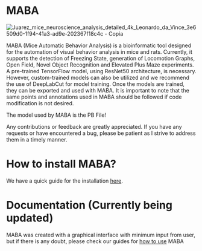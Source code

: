 # MABA
![Juarez_mice_neuroscience_analysis_detailed_4k_Leonardo_da_Vince_3e6509d0-1f94-41a3-ad9e-202367f18c4c - Copia](https://user-images.githubusercontent.com/88636064/208974390-2abde440-4662-4b4d-a52a-a02bea20e5d4.png)

MABA (Mice Automatic Behavior Analysis) is a bioinformatic tool designed for the automation of visual behavior analysis in mice and rats. Currently, it supports the detection of Freezing State, generation of Locomotion Graphs, Open Field, Novel Object Recognition and Elevated Plus Maze experiments. A pre-trained TensorFlow model, using ResNet50 architecture, is necessary. However, custom-trained models can also be utilized and we recommend the use of DeepLabCut for model training. Once the models are trained, they can be exported and used with MABA. It is important to note that the same points and annotations used in MABA should be followed if code modification is not desired.

The model used by MABA is the PB File!

Any contributions or feedback are greatly appreciated. If you have any requests or have encountered a bug, please be patient as I strive to address them in a timely manner.

# How to install MABA? 
We have a quick guide for the installation [here](https://github.com/JuarezCulau/MABA/blob/main/Docs/Installation.md).

# Documentation (Currently being updated)
MABA was created with a graphical interface with minimum input from user, but if there is any doubt, please check our guides for [how to use](https://github.com/JuarezCulau/MABA/tree/main/Docs/Guides) MABA
